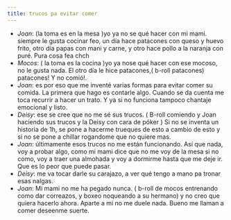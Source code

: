 ```yaml
---
title: trucos pa evitar comer
---
```

- *Joan*: (la toma es en la mesa )yo ya no se qué hacer con mi mami. siempre le gusta cocinar feo, un día hace patacones con queso y huevo frito, otro día papas con mani y carne, y otro hace pollo a la naranja con puré. Pura cosa fea chch
- *Mocos*: ( la toma es la cocina )yo ya nose qué hacer con ese mocoso, no le gusta nada. El otro día le hice patacones,( b-roll patacones) patacones! Y no comió!.
- *Joan*: es por eso que me inventé varias formas para evitar comer su comida. La primera que hago es contarle algo. Cuando se da cuenta me toca recurrir a hacer un trato. Y ya si no funciona tampoco chantaje emocional y listo.
- *Deisy*: ese se cree que no me sé sus trucos. ( B-roll comiendo y Joan haciendo sus trucos y la Deisy con cara de póker ) Si no se inventa un historia de 1h, se pone a hacerme trueques de esto a cambio de esto y si no se pone a chillar rogandome que no quiere mas.
- *Joan*: últimamente esos trucos no me están funcionando. Así que nada, voy a probar algo, como mi mami dice que no me voy de la mesa si no como, voy a traer una almohada y voy a dormirme hasta que me deje ir.  Que es lo peor que puede pasar. 
- *Deisy*: me va tocar darle su carajazo, a ver qué tengo a mano pa tronar esas nalgas.
- *Joan*: Mi mami no me ha pegado nunca. ( b-roll de mocos entrenando como dar correazos, y boxeo noqueando a su hermano) y no creo que quiera hacerlo ahora. Aparte a mi no me duele nada. Bueno me llaman a comer deseenme suerte.